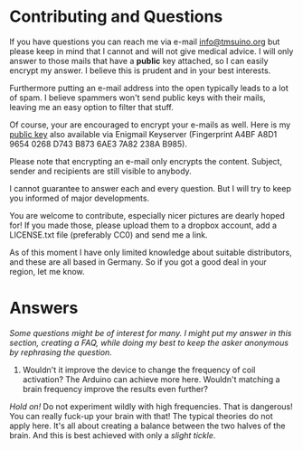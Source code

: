 
Contributing and Questions
========

If you have questions you can reach me via e-mail [info@tmsuino.org](mailto:info@tmsuino.org) but please keep in mind that I cannot and will not give medical advice. I will only answer to those mails that have a **public** key attached, so I can easily encrypt my answer.
I believe this is prudent and in your best interests.

Furthermore putting an e-mail address into the open typically leads to a lot of spam. I believe spammers won't send public keys with their mails, leaving me an easy option to filter that stuff.

Of course, your are encouraged to encrypt your e-mails as well. Here is my [public key](tmsuino-public-key.asc) also available via Enigmail Keyserver (Fingerprint A4BF A8D1 9654 0268 D743 B873 6AE3 7A82 238A B985).

Please note that encrypting an e-mail only encrypts the content. Subject, sender and recipients are still visible to anybody.

I cannot guarantee to answer each and every question. But I will try to keep you informed of major developments.

You are welcome to contribute, especially nicer pictures are dearly hoped for! If you made those, please upload them to a dropbox account, add a LICENSE.txt file (preferably CC0) and send me a link.

As of this moment I have only limited knowledge about suitable distributors, and these are all based in Germany.
So if you got a good deal in your region, let me know. 

# Answers

_Some questions might be of interest for many. I might put my answer in this section, creating a FAQ, while doing my best to keep the asker anonymous by rephrasing the question._

1. Wouldn't it improve the device to change the frequency of coil activation? The Arduino can achieve more here. Wouldn't matching a brain frequency improve the results even further?

*Hold on!* Do not experiment wildly with high frequencies. That is dangerous! You can really fuck-up your brain with that!
The typical theories do not apply here. It's all about creating a balance between the two halves of the brain. And this is best achieved with only a _slight tickle_.
